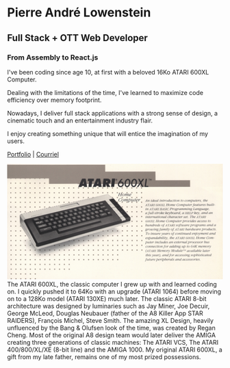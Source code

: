 # Pierre André Lowenstein

## Full Stack + OTT Web Developer

### From Assembly to React.js

<p>I've been coding since age 10, at first with a beloved 16Ko ATARI 600XL Computer.</p>

<p>Dealing with the limitations of the time, I've learned to maximize code efficiency over memory footprint.</p>

<p>Nowadays, I deliver full stack applications with a strong sense of design, a cinematic touch and an entertainment industry flair.</p>

<p>I enjoy creating something unique that will entice the imagination of my users.</p>

<a href="https://pierreandrelowenstein.com/" title="[www] Pierre Andr&eacute; Lowenstein" target="_blank">Portfolio</a> | 
<a href="mailto:coder@pierreandrelowenstein.com" title="Courriel">Courriel</a>

![ATARI 600XL - ATARI Inc. Flyer (JPG)](./atari_600xl_flyer_atari_inc.jpg?raw=true "Classic ATARI 600XL Flyer published by ATARI Inc. at the time of the machine's release.")
The ATARI 600XL, the classic computer I grew up with and learned coding on. I quickly pushed it to 64Ko with an upgrade (ATARI 1064) before moving on to a 128Ko model (ATARI 130XE) much later. The classic ATARI 8-bit architecture was designed by luminaries such as Jay Miner, Joe Decuir, George McLeod, Douglas Neubauer (father of the A8 Killer App STAR RAIDERS), François Michel, Steve Smith. The amazing XL Design, heavily unfluenced by the Bang & Olufsen look of the time, was created by Regan Cheng. Most of the original A8 design team would later deliver the AMIGA creating three generations of classic machines: The ATARI VCS, The ATARI 400/800/XL/XE (8-bit line) and the AMIGA 1000. My original ATARI 600XL, a gift from my late father, remains one of my most prized possessions.
